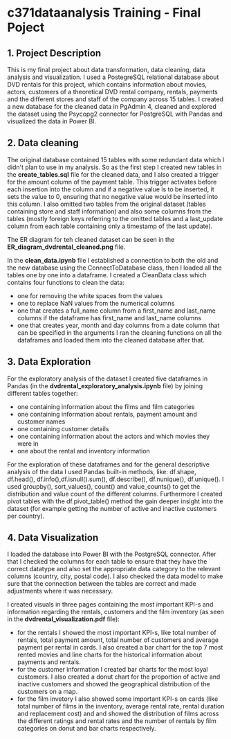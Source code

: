 # c371dataanalysis Training - Final Poject

## 1. Project Description

This is my final project about data transformation, data cleaning, data analysis and visualization. I used a PostegreSQL relational database about DVD rentals for this project, which contains information about movies, actors, customers of a theoretical DVD rental company, rentals, payments and the different stores and staff of the company across 15 tables. I created a new database for the cleaned data in PgAdmin 4, cleaned and explored the dataset using the Psycopg2 connector for PostgreSQL with Pandas and visualized the data in Power BI.


## 2. Data cleaning

The original database contained 15 tables with some redundant data which I didn't plan to use in my analysis. So as the first step I created new tables in the **create_tables.sql** file for the cleaned data, and I also created a trigger for the amount column of the payment table. This trigger activates before each insertion into the column and if a negative value is to be inserted, it sets the value to 0, ensuring that no negative value would be inserted into this column. I also omitted two tables from the original dataset (tables containing store and staff information) and also some columns from the tables (mostly foreign keys referring to the omitted tables and a last_update column from each table containing only a timestamp of the last update).

The ER diagram for teh cleaned dataset can be seen in the **ER_diagram_dvdrental_cleaned.png** file.

In the **clean_data.ipynb** file I established a connection to both the old and the new database using the ConnectToDatabase class, then I loaded all the tables one by one into a dataframe. I created a CleanData class which contains four functions to clean the data:
- one for removing the white spaces from the values
- one to replace NaN values from the numerical columns
- one that creates a full_name column from a first_name and last_name columns if the dataframe has first_name and last_name columns
- one that creates year, month and day columns from a date column that can be specified in the arguments
I ran the cleaning functions on all the dataframes and loaded them into the cleaned database after that.


## 3. Data Exploration

For the exploratory analysis of the dataset I created five dataframes in Pandas (in the **dvdrental_exploratory_analysis.ipynb** file) by joining different tables together: 
-	one containing information about the films and film categories
-	one containing information about rentals, payment amount and customer names
-	one containing customer details
-	one containing information about the actors and which movies they were in
-	one about the rental and inventory information

For the exploration of these dataframes and for the general descriptive analysis of the data I used Pandas built-in methods, like: df.shape, df.head(), df.info(),df.isnull().sum(), df.describe(), df.nunique(), df.unique(). I used groupby(), sort_values(), count() and value_counts() to get the distribution and value count of the different columns. Furthermore I created pivot tables with the df.pivot_table()
 method the gain deeper insight into the dataset (for example getting the number of active and inactive customers per country).
 

## 4. Data Visualization

I loaded the database into Power BI with the PostgreSQL connector. After that I checked the columns for each table to ensure that they have the correct datatype and also set the appropriate data category to the relevant columns (country, city, postal code). I also checked the data model to make sure that the connection between the tables are correct and made adjustments where it was necessary.

I created visuals in three pages containing the most important KPI-s and information regarding the rentals, customers and the film inventory (as seen in the **dvdrental_visualization.pdf** file):
- for the rentals I showed the most important KPI-s, like total number of rentals, total payment amount, total number of customers and average payment per rental in cards. I also created a bar chart for the top 7 most rented movies and line charts for the historical information about payments and rentals.
- for the customer information I created bar charts for the most loyal customers. I also created a donut chart for the proportion of active and inactive customers and showed the geographical distribution of the customers on a map.
- for the film invetory I also showed some important KPI-s on cards (like total number of films in the inventory, average rental rate, rental duration and replacement cost) and and showed the distribution of films across the different ratings and rental rates and the number of rentals by film categories on donut and bar charts respectively.
